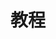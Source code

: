 ---
title: 教程
description: 安装软件以及配置开发环境的教程
image: banner.jpg

# Badge style
style:
  background: "#2a9d8f"
  color: "#fff"
---